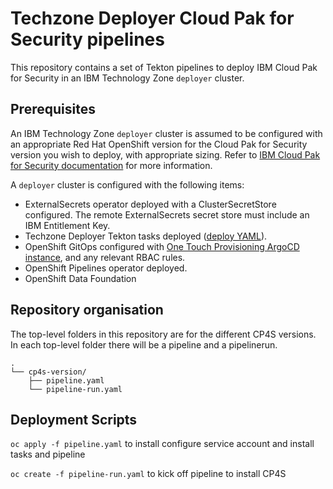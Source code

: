 # Techzone Deployer Cloud Pak for Security pipelines

This repository contains a set of Tekton pipelines to deploy IBM Cloud Pak for Security in an IBM Technology Zone `deployer` cluster.

## Prerequisites

An IBM Technology Zone `deployer` cluster is assumed to be configured with an appropriate Red Hat OpenShift version for the Cloud Pak for Security version you wish to deploy, with appropriate sizing. Refer to [IBM Cloud Pak for Security documentation](https://www.ibm.com/docs/en/cloud-paks/cp-security/1.10) for more information.

A `deployer` cluster is configured with the following items:

- ExternalSecrets operator deployed with a ClusterSecretStore configured. The remote ExternalSecrets secret store must include an IBM Entitlement Key.
- Techzone Deployer Tekton tasks deployed ([deploy YAML](https://github.com/cloud-native-toolkit/deployer-tekton-tasks/blob/main/argocd.yaml)).
- OpenShift GitOps configured with [One Touch Provisioning ArgoCD instance](https://github.com/one-touch-provisioning/otp-gitops), and any relevant RBAC rules.
- OpenShift Pipelines operator deployed.
- OpenShift Data Foundation

## Repository organisation

The top-level folders in this repository are for the different CP4S versions. In each top-level folder there will be a pipeline and a pipelinerun.

```
.
└── cp4s-version/
    ├── pipeline.yaml
    └── pipeline-run.yaml
```

## Deployment Scripts

`oc apply -f pipeline.yaml` to install configure service account and install tasks and pipeline

`oc create -f pipeline-run.yaml` to kick off pipeline to install CP4S